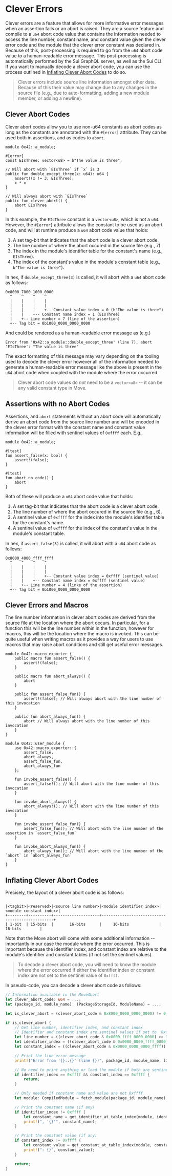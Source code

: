 # Clever Errors

Clever errors are a feature that allows for more informative error messages when an assertion fails
or an abort is raised. They are a source feature and compile to a `u64` abort code value that
contains the information needed to access the line number, constant name, and constant value given
the clever error code and the module that the clever error constant was declared in. Because of
this, post-processing is required to go from the `u64` abort code value to a human-readable error
message. This post-processing is automatically performed by the Sui GraphQL server, as well as the
Sui CLI. If you want to manually decode a clever abort code, you can use the process outlined in
[Inflating Clever Abort Codes](#inflating-clever-abort-codes) to do so.

> Clever errors include source line information amongst other data. Because of this their value may
> change due to any changes in the source file (e.g., due to auto-formatting, adding a new module
> member, or adding a newline).

## Clever Abort Codes

Clever abort codes allow you to use non-u64 constants as abort codes as long as the constants are
annotated with the `#[error]` attribute. They can be used both in assertions, and as codes to
`abort`.

```move
module 0x42::a_module;

#[error]
const EIsThree: vector<u8> = b"The value is three";

// Will abort with `EIsThree` if `x` is 3
public fun double_except_three(x: u64): u64 {
    assert!(x != 3, EIsThree);
    x * x
}

// Will always abort with `EIsThree`
public fun clever_abort() {
    abort EIsThree
}
```

In this example, the `EIsThree` constant is a `vector<u8>`, which is not a `u64`. However, the
`#[error]` attribute allows the constant to be used as an abort code, and will at runtime produce a
`u64` abort code value that holds:

1. A set tag-bit that indicates that the abort code is a clever abort code.
2. The line number of where the abort occured in the source file (e.g., 7).
3. The index in the module's identifier table for the constant's name (e.g., `EIsThree`).
4. The index of the constant's value in the module's constant table (e.g., `b"The value is three"`).

In hex, if `double_except_three(3)` is called, it will abort with a `u64` abort code as follows:

```
0x8000_7000_1000_0000
  ^    ^    ^    ^
  |    |    |    |
  |    |    |    |
  |    |    |    +-- Constant value index = 0 (b"The value is three")
  |    |    +-- Constant name index = 1 (EIsThree)
  |    +-- Line number = 7 (line of the assertion)
  +-- Tag bit = 0b1000_0000_0000_0000
```

And could be rendered as a human-readable error message as (e.g.)

```
Error from '0x42::a_module::double_except_three' (line 7), abort 'EIsThree': "The value is three"
```

The exact formatting of this message may vary depending on the tooling used to decode the clever
error however all of the information needed to generate a human-readable error message like the
above is present in the `u64` abort code when coupled with the module where the error occurred.

> Clever abort code values do _not_ need to be a `vector<u8>` -- it can be any valid constant type
> in Move.

## Assertions with no Abort Codes

Assertions, and `abort` statements without an abort code will automatically derive an abort code
from the source line number and will be encoded in the clever error format with the constant name
and constant value information will be filled with sentinel values of `0xffff` each. E.g.,

```move
module 0x42::a_module;

#[test]
fun assert_false(x: bool) {
    assert!(false);
}

#[test]
fun abort_no_code() {
    abort
}
```

Both of these will produce a `u64` abort code value that holds:

1. A set tag-bit that indicates that the abort code is a clever abort code.
2. The line number of where the abort occured in the source file (e.g., 6).
3. A sentinel value of `0xffff` for the index into the module's identifier table for the constant's
   name.
4. A sentinel value of `0xffff` for the index of the constant's value in the module's constant
   table.

In hex, if `assert_false(3)` is called, it will abort with a `u64` abort code as follows:

```
0x8000_4000_ffff_ffff
  ^    ^    ^    ^
  |    |    |    |
  |    |    |    |
  |    |    |    +-- Constant value index = 0xffff (sentinel value)
  |    |    +-- Constant name index = 0xffff (sentinel value)
  |    +-- Line number = 4 (linke of the assertion)
  +-- Tag bit = 0b1000_0000_0000_0000
```

## Clever Errors and Macros

The line number information in clever abort codes are derived from the source file at the location
where the abort occurs. In particular, for a function this will be the line number within in the
function, however for macros, this will be the location where the macro is invoked. This can be
quite useful when writing macros as it provides a way for users to use macros that may raise abort
conditions and still get useful error messages.

```move
module 0x42::macro_exporter {
    public macro fun assert_false() {
        assert!(false);
    }

    public macro fun abort_always() {
        abort
    }

    public fun assert_false_fun() {
        assert!(false); // Will always abort with the line number of this invocation
    }

    public fun abort_always_fun() {
        abort // Will always abort with the line number of this invocation
    }
}

module 0x42::user_module {
    use 0x42::macro_exporter::{
        assert_false,
        abort_always,
        assert_false_fun,
        abort_always_fun
    };

    fun invoke_assert_false() {
        assert_false!(); // Will abort with the line number of this invocation
    }

    fun invoke_abort_always() {
        abort_always!(); // Will abort with the line number of this invocation
    }

    fun invoke_assert_false_fun() {
        assert_false_fun(); // Will abort with the line number of the assertion in `assert_false_fun`
    }

    fun invoke_abort_always_fun() {
        abort_always_fun(); // Will abort with the line number of the `abort` in `abort_always_fun`
    }
}
```

## Inflating Clever Abort Codes

Precisely, the layout of a clever abort code is as follows:

```

|<tagbit>|<reserved>|<source line number>|<module identifier index>|<module constant index>|
+--------+----------+--------------------+-------------------------+-----------------------+
| 1-bit  | 15-bits  |       16-bits      |     16-bits             |        16-bits        |

```

Note that the Move abort will come with some additional information -- importantly in our case the
module where the error occurred. This is important because the identifier index, and constant index
are relative to the module's identifier and constant tables (if not set the sentinel values).

> To decode a clever abort code, you will need to know the module where the error occurred if either
> the identifier index or constant index are not set to the sentinel value of `0xffff`.

In pseudo-code, you can decode a clever abort code as follows:

```rust
// Information available in the MoveAbort
let clever_abort_code: u64 = ...;
let (package_id, module_name): (PackageStorageId, ModuleName) = ...;

let is_clever_abort = (clever_abort_code & 0x8000_0000_0000_0000) != 0;

if is_clever_abort {
    // Get line number, identifier index, and constant index
    // Identifier and constant index are sentinel values if set to '0xffff'
    let line_number = ((clever_abort_code & 0x0000_ffff_0000_0000) >> 32) as u16;
    let identifier_index = ((clever_abort_code & 0x0000_0000_ffff_0000) >> 16) as u16;
    let constant_index = ((clever_abort_code & 0x0000_0000_0000_ffff)) as u16;

    // Print the line error message
    print!("Error from '{}::{}' (line {})", package_id, module_name, line_number);

    // No need to print anything or load the module if both are sentinel values
    if identifier_index == 0xffff && constant_index == 0xffff {
        return;
    }

    // Only needed if constant name and value are not 0xffff
    let module: CompiledModule = fetch_module(package_id, module_name);

    // Print the constant name (if any)
    if identifier_index != 0xffff {
        let constant_name = get_identifier_at_table_index(module, identifier_index);
        print!(", '{}'", constant_name);
    }

    // Print the constant value (if any)
    if constant_index != 0xffff {
        let constant_value = get_constant_at_table_index(module, constant_index).deserialize_on_constant_type().to_string();
        print!(": {}", constant_value);
    }

    return;
}
```
